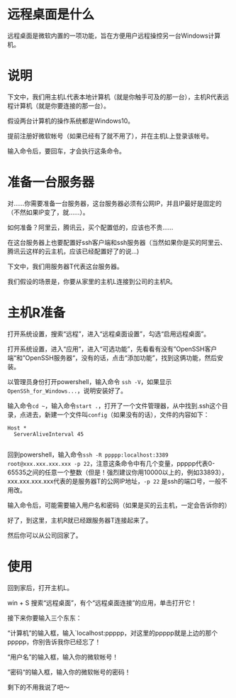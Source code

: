 

# 远程桌面是什么

远程桌面是微软内置的一项功能，旨在方便用户远程操控另一台Windows计算机。



# 说明

下文中，我们用主机L代表本地计算机（就是你触手可及的那一台），主机R代表远程计算机（就是你要连接的那一台）。

假设两台计算机的操作系统都是Windows10。

提前注册好微软帐号（如果已经有了就不用了），并在主机L上登录该帐号。

输入命令后，要回车，才会执行这条命令。



# 准备一台服务器

对……你需要准备一台服务器，这台服务器必须有公网IP，并且IP最好是固定的（不然如果IP变了，就……）。

如何准备？阿里云，腾讯云，买个配置低的，应该也不贵……

在这台服务器上也要配置好ssh客户端和ssh服务器（当然如果你是买的阿里云、腾讯云这样的云主机，应该已经配置好了的说...)

下文中，我们用服务器T代表这台服务器。

我们假设的场景是，你要从家里的主机L连接到公司的主机R。



# 主机R准备

打开系统设置，搜索“远程”，进入“远程桌面设置”，勾选“启用远程桌面”。

打开系统设置，进入“应用”，进入“可选功能”，先看看有没有”OpenSSH客户端“和”OpenSSH服务器“，没有的话，点击“添加功能”，找到这俩功能，然后安装。

以管理员身份打开powershell，输入命令 `ssh -V`，如果显示 `OpenSSh_for_Windows...`，说明安装好了。

输入命令`cd ~`，输入命令`start .`，打开了一个文件管理器，从中找到.ssh这个目录，点进去，新建一个文件叫`config`（如果没有的话），文件的内容如下：

```
Host *
  ServerAliveInterval 45
  
```

回到powershell，输入命令`ssh -R ppppp:localhost:3389 root@xxx.xxx.xxx.xxx -p 22`，注意这条命令中有几个变量，ppppp代表0-65535之间的任意一个整数（但是！强烈建议你用10000以上的，例如33893），xxx.xxx.xxx.xxx代表的是服务器T的公网IP地址，`-p 22` 是ssh的端口号，一般不用改。

输入命令后，可能需要输入用户名和密码（如果是买的云主机，一定会告诉你的）

好了，到这里，主机R就已经跟服务器T连接起来了。

然后你可以从公司回家了。



# 使用

回到家后，打开主机L。

win + S 搜索“远程桌面”，有个“远程桌面连接”的应用，单击打开它！

接下来你要输入三个东东：

“计算机”的输入框，输入`localhost:ppppp，对这里的ppppp就是上边的那个ppppp，你别告诉我你已经忘了！

“用户名”的输入框，输入你的微软帐号！

”密码“的输入框，输入你的微软帐号的密码！

剩下的不用我说了吧～

